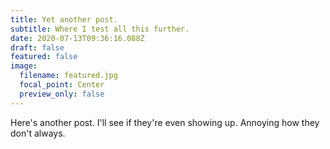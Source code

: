 ```yaml
---
title: Yet another post.
subtitle: Where I test all this further.
date: 2020-07-13T09:36:16.088Z
draft: false
featured: false
image:
  filename: featured.jpg
  focal_point: Center
  preview_only: false
---
```

Here's another post. I'll see if they're even showing up. Annoying how they don't always.